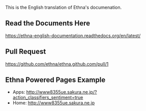 This is the English translation of Ethna's documenation.

Read the Documents Here
-----------------------

<https://ethna-english-documentation.readthedocs.org/en/latest/>

Pull Request
-------------

<https://github.com/ethna/ethna.github.com/pull/1>

Ethna Powered Pages Example
---------------------------

- Apps: http://www8355ue.sakura.ne.jp/?action_classifiers_sentiment=true
- Home: http://www8355ue.sakura.ne.jp
